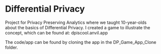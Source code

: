 # Differential Privacy

Project for Privacy Preserving Analytics where we taught 10-year-olds about the basics of Differential Privacy. I created a game to illustrate the concept, which can be found at: dpiscool.anvil.app

The code/app can be found by cloning the app in the DP_Game_App_Clone folder.
